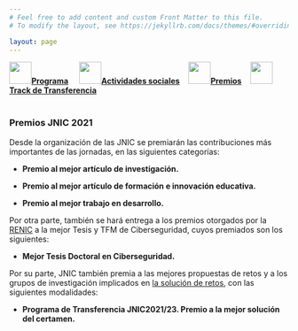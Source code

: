 ```yaml
---
# Feel free to add content and custom Front Matter to this file.
# To modify the layout, see https://jekyllrb.com/docs/themes/#overriding-theme-defaults

layout: page
---
```


<!--
__[Programa]({{site.url}}/programa)__ / [Actividades Sociales]({{site.url}}/actividades-sociales) / [Premios JNIC2021]({{site.url}}/premios) / [Track de transferencia]({{site.url}}/track-transferencia)
-->
<div class="text-center">
<a id="inicio"></a>
<a href="{{site.url}}/programa"><img src="{{site.url}}/images/IcoPrograma.jpg" class="img-circle" 	width="40" height="40"><strong>Programa</strong></a> &nbsp;&nbsp;&nbsp;
<a href="{{site.url}}/actividades-sociales"><img src="{{site.url}}/images/IcoActividades.jpg" class="img-circle" 	width="40" height="40"><strong>Actividades sociales</strong></a>&nbsp;&nbsp;&nbsp;
<a href="{{site.url}}/premios"><img src="{{site.url}}/images/IcoPremios.jpg" class="img-circle" 	width="40" height="40"><strong>Premios</strong></a>&nbsp;&nbsp;&nbsp;
<a href="{{site.url}}/track-transferencia" class=""><img src="{{site.url}}/images/IcoTrackTX.jpg" class="img-circle" 	width="40" height="40"><strong>Track de Transferencia</strong></a>
</div><br>

### __Premios JNIC 2021__

Desde la organización de las JNIC se premiarán las contribuciones más importantes de las jornadas, en las siguientes categorías:

* __Premio al mejor artículo de investigación.__  
<!--"Análisis de la Normativa sobre Seguridad de Redes y Sistemas de Información: el Real Decreto 43/2021"  
_Margarita Robles_ -->
	
* __Premio al mejor artículo de formación e innovación educativa.__  
<!--"Metodología de resolución de pruebas CTF para adquirir habilidades de seguridad informática y análisis forense."  
_José Carlos Sancho Núñez, Delia Mª Pablo Rodríguez y Andrés Caro Lindo._  -->

* __Premio al mejor trabajo en desarrollo.__  
<!--"Homomorphic SVM Inference for Fraud Detection"  
_Adrián Vázquez-Saavedra, Gonzalo Jiménez-Balsa, Jaime Loureiro-Acuña, Manuel Fernández-Veiga, Alberto Pedrouzo-Ulloa_ -->

<!-- * __Premio al mejor trabajo ya publicado:__   
"A Review of 'Camera Attribution Forensic Analyzer in the Encrypted Domain'"  
_Alberto Pedrouzo-Ulloa, Miguel Masciopinto, Juan Ramon Troncoso-Pastoriza, Fernando Perez-González_ -->

Por otra parte, también se hará entrega a los premios otorgados por la [RENIC](https://www.incibe.es/red-excelencia-idi-ciberseguridad) a la mejor Tesis y TFM de Ciberseguridad, cuyos premiados son los siguientes:

* __Mejor Tesis Doctoral en Ciberseguridad.__   
<!-- "Definició́n de una Metodología para la Evaluación de Seguridad de Dispositivos del Internet de las Cosas"  
_Sara Nieves Matheu García (Universidad de Murcia)_ -->

<!--* __Mejor TFM en Ciberseguridad:__   
"Towards Privacy–Preserving Sensor–Based Continuous Authentication"  
_Luis Hernández–Álvarez (CSIC)_ -->
	
Por su parte, JNIC también premia a las mejores propuestas de retos y a los grupos de investigación implicados en [la solución de retos](https://sites.google.com/site/transferenciajnic/edicion-2019-20), con las siguientes modalidades:

* __Programa de Transferencia JNIC2021/23. Premio a la mejor solución del certamen.__   
<!--"Aplicación de control de acceso y técnicas de Blockchain para el control de datos genéticos"  
_Isabel Román, Germán Madinabeitia, Rafael Estepa, J. Diaz-Verdejo, Antonio Estepa, José Luis González-Sánchez, Felipe Lemus Prieto_ -->

<!--
* __Programa de Transferencia JNIC2019/20. Premio a la mejor solución del reto COM1__  
	

* __Programa de Transferencia JNIC2019/20. Premio a la mejor solución del reto EP1__   
	
* __Programa de Transferencia JNIC2019/20. Premio a la mejor solución del reto EP2__   
	
-->

<!--	
	<div class="text-center">
	<img style="max-height: 200px; padding:50px;" src="{{site.url}}/images/cybercamp.png">
	</div>

Además, [INCIBE](https://www.incibe.es/) podrá seleccionar de entre los trabajos expuestos en las JNIC, aquellos que considere que mejor representan el espíritu del evento [CyberCamp 2021](https://cybercamp.es/) (mayoritariamente técnico y de carácter innovador). En caso de ser seleccionados, se entregará una invitación para la presentación de su trabajo de forma presencial en ese evento. Los seleccionados expondrán, durante el evento, una ponencia/taller dando a conocer las investigaciones realizadas y que se expusieron en las JNIC2021.

Esta invitación incluirá: el viaje (para una persona) desde la ciudad de origen hasta la ciudad de destino donde se celebre CyberCamp 2021, el alojamiento por una noche en un hotel lo más cercano posible a la zona de influencia del evento (la fecha exacta dependerá de la fecha en la que se realice la ponencia/taller) y la reserva de una plaza como ponente de CyberCamp 2021.

La gestión del viaje y alojamiento serán realizados por la Organización de [CyberCamp 2021](https://cybercamp.es/).
-->

